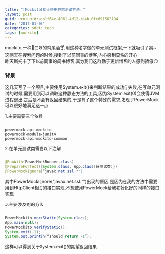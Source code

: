 ```yaml
---
title: "[Mockito]初步使用静态测试方法。"
layout: post
guid: urn:uuid:abb1f64e-4061-4d12-bd4b-0fc891562194
date: "2017-01-05"
categories: sddtc tech
tags: [mockito]
---
```


mockito,一种🌿口味的鸡尾酒🍸,用这种名字做的单元测试框架,一下就吸引了窝~  
这两天在搜索问题的时候,搜到了以前同事的博客,内心感到莫名的开心  
昨天斯托卡了下以前同事的简书博客,真为我们这群勤于更新博客的人感到骄傲😏  

### 背景  
这几天写了一个项目,主要使用System.exit()来判断结果的成功与失败,在写单元测试的时候,需要用到可以调取这种静态方法的工具,因为System.exit(0)会使得JVM进程退出,之后是不会有返回结果的,于是有了这个特殊的需求,发现了PowerMock可以很好地满足这一点  

1.主要需要三个依赖  

```vim

powermock-api-mockito
powermock-module-junit4
powermock-api-mockito-common

```

2.在单元测试类需要以下注解  

```java

@RunWith(PowerMockRunner.class)
@PrepareForTest({System.class, App.class(待测试类)})
@PowerMockIgnore(“javax.net.ssl.*")

```

其中PowerMockIgnore(“javax.net.ssl.*")出现的原因,是因为在我的方法中需要用到HttpClient相关的接口实现,不想使用PowerMock给我初始化好的同样的接口实现  

3.主要涉及到的方法  

```java

PowerMockito.mockStatic(System.class);
App.main(null);
PowerMockito.verifyStatic();
System.exit(-1);
System.out.println(“should return -1”);


```

这样可以得到关于System.exit()的期望返回结果
